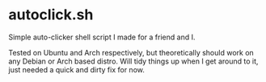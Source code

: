# autoclick.sh
Simple auto-clicker shell script I made for a friend and I.

Tested on Ubuntu and Arch respectively, but theoretically should work on any Debian or Arch based distro. Will tidy things up when I get around to it, just needed a quick and dirty fix for now.

